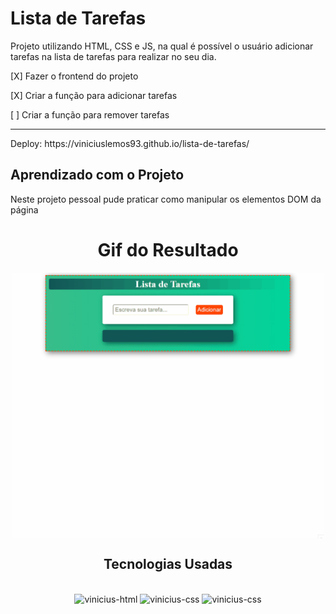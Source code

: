 # Lista de Tarefas

Projeto utilizando HTML, CSS e JS, na qual é possível o usuário adicionar tarefas na lista de tarefas para realizar no seu dia.

[X] Fazer o frontend do projeto

[X] Criar a função para adicionar tarefas

[ ] Criar a função para remover tarefas

<hr>
Deploy: https://viniciuslemos93.github.io/lista-de-tarefas/

## Aprendizado com o Projeto
Neste projeto pessoal pude praticar como manipular os elementos DOM da página

<h1 align="center">Gif do Resultado</h1>
<div align="center">
<img align="center" alt="Print do resultado das operações aritméticas em PHP" width="500" src="gif-projeto-lista-tarefas.gif">
</div>

<h2 align="center">Tecnologias Usadas</h2>
<div align="center">
     <div style="display: inline_block margin-left:auto margin-rigth:auto"><br>
        <img align="lef" alt="vinicius-html" height="40 widht="50" src="https://cdn.jsdelivr.net/gh/devicons/devicon/icons/html5/html5-plain-wordmark.svg" />
        <img align="lef" alt="vinicius-css" height="40 widht="50" src="https://cdn.jsdelivr.net/gh/devicons/devicon/icons/css3/css3-plain-wordmark.svg" />
        <img align="lef" alt="vinicius-css" height="40 widht="50" src="https://cdn.jsdelivr.net/gh/devicons/devicon/icons/javascript/javascript-original.svg" />        
    </div>
</div>
